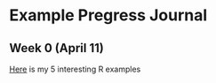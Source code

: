 # Example Pregress Journal

## Week 0 (April 11)

[Here](files/example_homework_0.html) is my 5 interesting R examples
